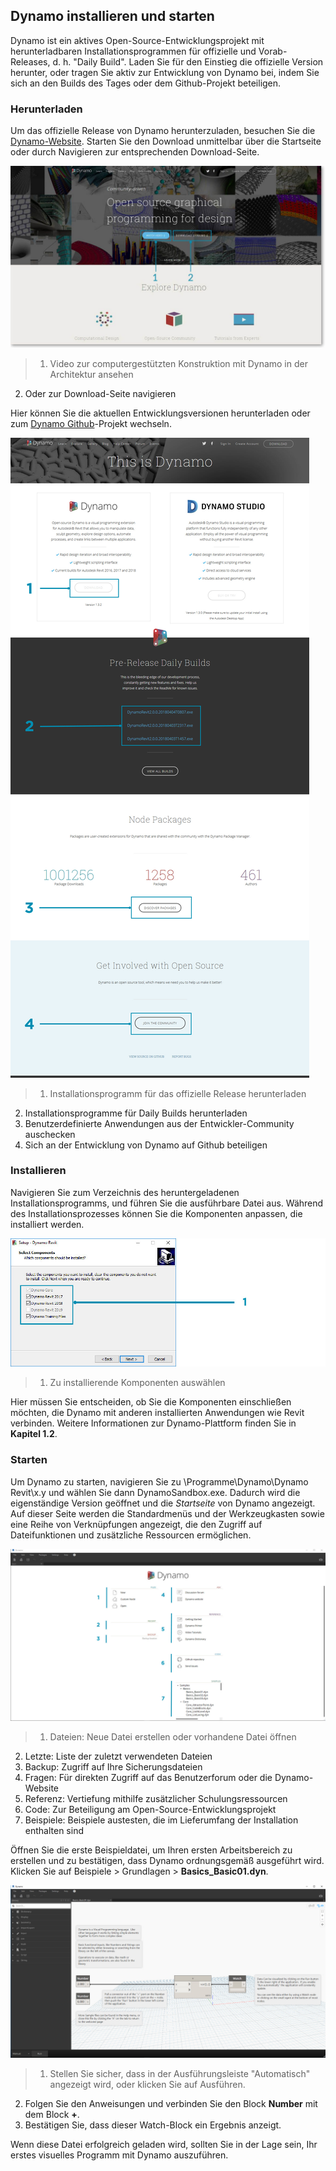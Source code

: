 

## Dynamo installieren und starten

Dynamo ist ein aktives Open-Source-Entwicklungsprojekt mit herunterladbaren Installationsprogrammen für offizielle und Vorab-Releases, d. h. "Daily Build". Laden Sie für den Einstieg die offizielle Version herunter, oder tragen Sie aktiv zur Entwicklung von Dynamo bei, indem Sie sich an den Builds des Tages oder dem Github-Projekt beteiligen.

### Herunterladen

Um das offizielle Release von Dynamo herunterzuladen, besuchen Sie die [Dynamo-Website](http://dynamobim.com/). Starten Sie den Download unmittelbar über die Startseite oder durch Navigieren zur entsprechenden Download-Seite.

![Startseite der Website](images/2-1/01-DynamoHomepage.jpg)

> 1. Video zur computergestützten Konstruktion mit Dynamo in der Architektur ansehen
2. Oder zur Download-Seite navigieren

Hier können Sie die aktuellen Entwicklungsversionen herunterladen oder zum [Dynamo Github](https://github.com/DynamoDS/Dynamo)-Projekt wechseln.

![Download-Seite der Website](images/2-1/02-DynamoDownload.jpg)

> 1. Installationsprogramm für das offizielle Release herunterladen
2. Installationsprogramme für Daily Builds herunterladen
3. Benutzerdefinierte Anwendungen aus der Entwickler-Community auschecken
4. Sich an der Entwicklung von Dynamo auf Github beteiligen

### Installieren

Navigieren Sie zum Verzeichnis des heruntergeladenen Installationsprogramms, und führen Sie die ausführbare Datei aus. Während des Installationsprozesses können Sie die Komponenten anpassen, die installiert werden.

![Einrichtungsfenster](images/2-1/03-InstallSetup.jpg)

> 1. Zu installierende Komponenten auswählen

Hier müssen Sie entscheiden, ob Sie die Komponenten einschließen möchten, die Dynamo mit anderen installierten Anwendungen wie Revit verbinden. Weitere Informationen zur Dynamo-Plattform finden Sie in **Kapitel 1.2**.

### Starten

Um Dynamo zu starten, navigieren Sie zu \Programme\Dynamo\Dynamo Revit\x.y und wählen Sie dann DynamoSandbox.exe. Dadurch wird die eigenständige Version geöffnet und die *Startseite* von Dynamo angezeigt. Auf dieser Seite werden die Standardmenüs und der Werkzeugkasten sowie eine Reihe von Verknüpfungen angezeigt, die den Zugriff auf Dateifunktionen und zusätzliche Ressourcen ermöglichen.

![Dynamo-Startseite](images/2-1/04-DynamoStartpage.jpg)

> 1. Dateien: Neue Datei erstellen oder vorhandene Datei öffnen
2. Letzte: Liste der zuletzt verwendeten Dateien
3. Backup: Zugriff auf Ihre Sicherungsdateien
4. Fragen: Für direkten Zugriff auf das Benutzerforum oder die Dynamo-Website
5. Referenz: Vertiefung mithilfe zusätzlicher Schulungsressourcen
6. Code: Zur Beteiligung am Open-Source-Entwicklungsprojekt
7. Beispiele: Beispiele austesten, die im Lieferumfang der Installation enthalten sind

Öffnen Sie die erste Beispieldatei, um Ihren ersten Arbeitsbereich zu erstellen und zu bestätigen, dass Dynamo ordnungsgemäß ausgeführt wird. Klicken Sie auf Beispiele > Grundlagen > **Basics_Basic01.dyn**.

![AKTUALISIERUNG ERFORDERLICH – Basics_Basic01](images/2-1/05-Basics_Basic01.jpg)

> 1. Stellen Sie sicher, dass in der Ausführungsleiste "Automatisch" angezeigt wird, oder klicken Sie auf Ausführen.
2. Folgen Sie den Anweisungen und verbinden Sie den Block **Number** mit dem Block **+**.
3. Bestätigen Sie, dass dieser Watch-Block ein Ergebnis anzeigt.

Wenn diese Datei erfolgreich geladen wird, sollten Sie in der Lage sein, Ihr erstes visuelles Programm mit Dynamo auszuführen.

